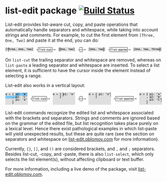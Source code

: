 # list-edit package  [![Build Status](https://travis-ci.org/Oblosys/atom-list-edit.svg?branch=master)](https://travis-ci.org/Oblosys/atom-list-edit)

List-edit provides list-aware cut, copy, and paste operations that automatically handle separators and whitespace, while taking into account strings and comments. For example, to cut the first element from `[Three, One, Two]` and paste it at the end, you can do:

![Single-line list edit](https://raw.githubusercontent.com/oblosys/atom-list-edit/master/img/single-line-list-edit.png)

On `list-cut` the trailing separator and whitespace are removed, whereas on `list-paste` a leading separator and whitespace are inserted. To select a list element, it is sufficient to have the cursor inside the element instead of selecting a range.

List-edit also works in a vertical layout:

![Multi-line list edit](https://raw.githubusercontent.com/oblosys/atom-list-edit/master/img/multi-line-list-edit.png)

List-edit commands recognize the edited list and whitespace associated with the brackets and separators. Strings and comments are ignored based on the grammar of the edited file, but list recognition takes place purely on a lexical level. Hence there exist pathological examples in which list-paste will yield unexpected results, but these are quite rare (see the section on separators and whitespace on [list-edit.oblomov.com](http://list-edit.oblomov.com#separator-handling) for more information).

Currently, `{}`, `[]`, and `()` are considered brackets, and `,` and `;`
separators. Besides list-cut, -copy, and -paste, there is also `list-select`, which only selects the list element(s), without affecting clipboard or text buffer.

For more information, including a live demo of the package, visit [list-edit.oblomov.com](http://list-edit.oblomov.com).
